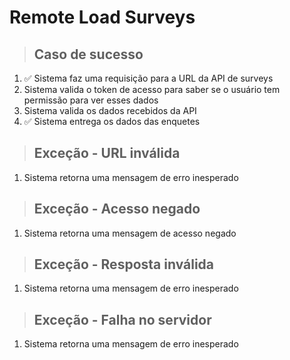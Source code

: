 # Remote Load Surveys

> ## Caso de sucesso

1. ✅ Sistema faz uma requisição para a URL da API de surveys
2. Sistema valida o token de acesso para saber se o usuário tem permissão para ver esses dados
3. Sistema valida os dados recebidos da API
4. ✅ Sistema entrega os dados das enquetes

> ## Exceção - URL inválida

1. Sistema retorna uma mensagem de erro inesperado

> ## Exceção - Acesso negado

1. Sistema retorna uma mensagem de acesso negado

> ## Exceção - Resposta inválida

1. Sistema retorna uma mensagem de erro inesperado

> ## Exceção - Falha no servidor

1. Sistema retorna uma mensagem de erro inesperado
